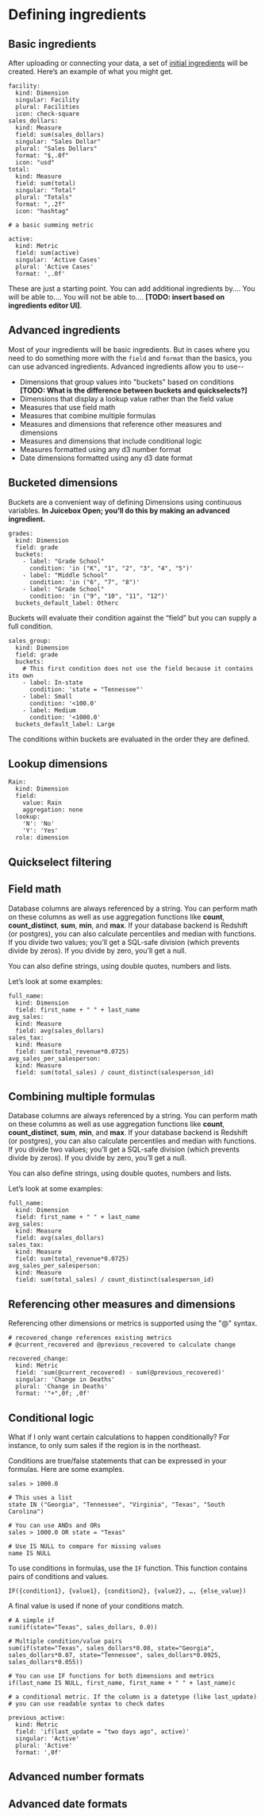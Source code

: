 # Defining ingredients

## Basic ingredients

After uploading or connecting your data, a set of [initial ingredients](./#initial-ingredients) will be created. Here’s an example of what you might get.

```text
facility:
  kind: Dimension
  singular: Facility
  plural: Facilities
  icon: check-square
sales_dollars:
  kind: Measure
  field: sum(sales_dollars)
  singular: "Sales Dollar"
  plural: "Sales Dollars"
  format: "$,.0f"
  icon: "usd"
total:
  kind: Measure
  field: sum(total)
  singular: "Total"
  plural: "Totals"
  format: ",.2f"
  icon: "hashtag"  
```

```text
# a basic summing metric

active:
  kind: Metric
  field: sum(active)
  singular: 'Active Cases'
  plural: 'Active Cases'
  format: ',.0f'
```

These are just a starting point. You can add additional ingredients by.... You will be able to.... You will not be able to.... **\[TODO: insert based on ingredients editor UI\]**.

## Advanced ingredients

Most of your ingredients will be basic ingredients. But in cases where you need to do something more with the `field` and `format` than the basics, you can use advanced ingredients. Advanced ingredients allow you to use--

* Dimensions that group values into "buckets" based on conditions **\[TODO: What is the difference between buckets and quickselects?\]**
* Dimensions that display a lookup value rather than the field value
* Measures that use field math
* Measures that combine multiple formulas
* Measures and dimensions that reference other measures and dimensions
* Measures and dimensions that include conditional logic
* Measures formatted using any d3 number format
* Date dimensions formatted using any d3 date format

## Bucketed dimensions

Buckets are a convenient way of defining Dimensions using continuous variables. **In Juicebox Open; you’ll do this by making an advanced ingredient.** 

```text
grades:
  kind: Dimension
  field: grade
  buckets:
    - label: "Grade School"
      condition: 'in ("K", "1", "2", "3", "4", "5")'
    - label: "Middle School"
      condition: 'in ("6", "7", "8")'
    - label: "Grade School"
      condition: 'in ("9", "10", "11", "12")'
  buckets_default_label: Otherc
```

Buckets will evaluate their condition against the “field” but you can supply a full condition.

```text
sales_group:
  kind: Dimension
  field: grade
  buckets:
    # This first condition does not use the field because it contains its own
    - label: In-state
      condition: 'state = "Tennessee"'
    - label: Small
      condition: '<100.0'
    - label: Medium
      condition: '<1000.0'
  buckets_default_label: Large
```

The conditions within buckets are evaluated in the order they are defined.

## Lookup dimensions

```text
Rain:
  kind: Dimension
  field:
    value: Rain
    aggregation: none
  lookup:
    'N': 'No'
    'Y': 'Yes'
  role: dimension
```

## Quickselect filtering

## Field math

Database columns are always referenced by a string. You can perform math on these columns as well as use aggregation functions like **count**, **count\_distinct**, **sum**, **min**, and **max**. If your database backend is Redshift \(or postgres\), you can also calculate percentiles and median with functions. If you divide two values; you’ll get a SQL-safe division \(which prevents divide by zeros\). If you divide by zero, you’ll get a null.

You can also define strings, using double quotes, numbers and lists.

Let’s look at some examples:

```text
full_name:
  kind: Dimension
  field: first_name + " " + last_name
avg_sales:
  kind: Measure
  field: avg(sales_dollars)
sales_tax:
  kind: Measure
  field: sum(total_revenue*0.0725)
avg_sales_per_salesperson:
  kind: Measure
  field: sum(total_sales) / count_distinct(salesperson_id)
```

## Combining multiple formulas

Database columns are always referenced by a string. You can perform math on these columns as well as use aggregation functions like **count**, **count\_distinct**, **sum**, **min**, and **max**. If your database backend is Redshift \(or postgres\), you can also calculate percentiles and median with functions. If you divide two values; you’ll get a SQL-safe division \(which prevents divide by zeros\). If you divide by zero, you’ll get a null.

You can also define strings, using double quotes, numbers and lists.

Let’s look at some examples:

```text
full_name:
  kind: Dimension
  field: first_name + " " + last_name
avg_sales:
  kind: Measure
  field: avg(sales_dollars)
sales_tax:
  kind: Measure
  field: sum(total_revenue*0.0725)
avg_sales_per_salesperson:
  kind: Measure
  field: sum(total_sales) / count_distinct(salesperson_id)
```

## Referencing other measures and dimensions

Referencing other dimensions or metrics is supported using the "@" syntax.

```text
# recovered_change references existing metrics 
# @current_recovered and @previous_recovered to calculate change

recovered_change:
  kind: Metric
  field: 'sum(@current_recovered) - sum(@previous_recovered)'
  singular: 'Change in Deaths'
  plural: 'Change in Deaths'
  format: '"+",0f; ,0f'
```

## Conditional logic

What if I only want certain calculations to happen conditionally? For instance, to only sum sales if the region is in the northeast.

Conditions are true/false statements that can be expressed in your formulas. Here are some examples.

```text
sales > 1000.0

# This uses a list
state IN ("Georgia", "Tennessee", "Virginia", "Texas", "South Carolina")

# You can use ANDs and ORs
sales > 1000.0 OR state = "Texas"

# Use IS NULL to compare for missing values
name IS NULL
```

To use conditions in formulas, use the `IF` function. This function contains pairs of conditions and values.

`IF({condition1}, {value1}, {condition2}, {value2}, …, {else_value})`

A final value is used if none of your conditions match.

```text
# A simple if  
sum(if(state="Texas", sales_dollars, 0.0))

# Multiple condition/value pairs
sum(if(state="Texas", sales_dollars*0.08, state="Georgia", sales_dollars*0.07, state="Tennessee", sales_dollars*0.0925, sales_dollars*0.055))

# You can use IF functions for both dimensions and metrics
if(last_name IS NULL, first_name, first_name + " " + last_name)c
```



```text
# a conditional metric. If the column is a datetype (like last_update) 
# you can use readable syntax to check dates

previous_active:
  kind: Metric
  field: 'if(last_update = "two days ago", active)'
  singular: 'Active'
  plural: 'Active'
  format: ',0f'
```

## Advanced number formats

## Advanced date formats







